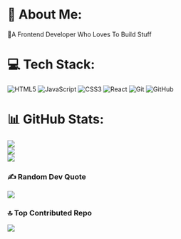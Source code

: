 # 💫 About Me:
🌱A Frontend Developer Who Loves To Build Stuff


# 💻 Tech Stack:
![HTML5](https://img.shields.io/badge/html5-%23E34F26.svg?style=for-the-badge&logo=html5&logoColor=white) ![JavaScript](https://img.shields.io/badge/javascript-%23323330.svg?style=for-the-badge&logo=javascript&logoColor=%23F7DF1E) ![CSS3](https://img.shields.io/badge/css3-%231572B6.svg?style=for-the-badge&logo=css3&logoColor=white) ![React](https://img.shields.io/badge/react-%2320232a.svg?style=for-the-badge&logo=react&logoColor=%2361DAFB) ![Git](https://img.shields.io/badge/git-%23F05033.svg?style=for-the-badge&logo=git&logoColor=white) ![GitHub](https://img.shields.io/badge/github-%23121011.svg?style=for-the-badge&logo=github&logoColor=white)
# 📊 GitHub Stats:
![](https://github-readme-stats.vercel.app/api?username=abdullahMohamed13&theme=transparent&hide_border=true&include_all_commits=true&count_private=true)<br/>
![](https://github-readme-streak-stats.herokuapp.com/?user=abdullahMohamed13&theme=transparent&hide_border=true)<br/>
![](https://github-readme-stats.vercel.app/api/top-langs/?username=abdullahMohamed13&theme=transparent&hide_border=true&include_all_commits=true&count_private=true&layout=compact)


### ✍️ Random Dev Quote
![](https://quotes-github-readme.vercel.app/api?type=vetical&theme=tokyonight)

### 🔝 Top Contributed Repo
![](https://github-contributor-stats.vercel.app/api?username=abdullahMohamed13&limit=5&theme=transparent&combine_all_yearly_contributions=true)

